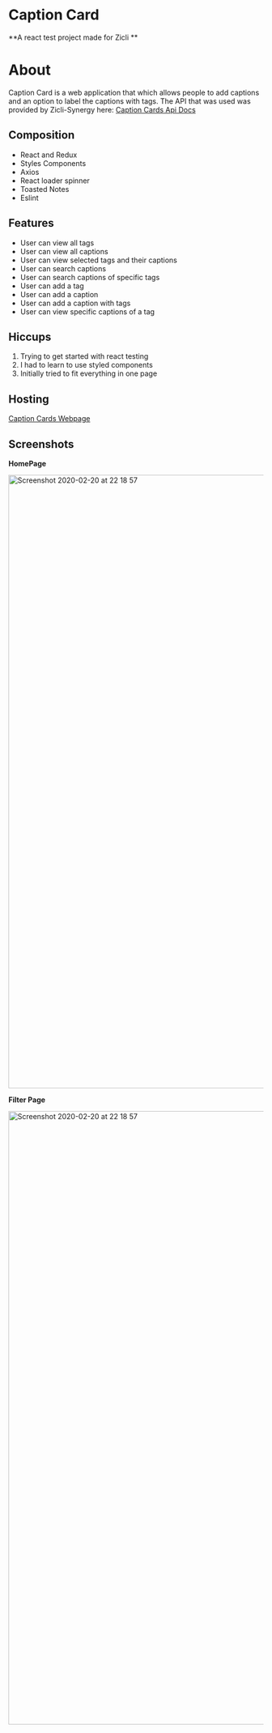 # Caption Card

**A react test project made for Zicli **

# About

Caption Card is a web application that which allows people to add captions and an option to label the captions with tags. The API that was used was provided by Zicli-Synergy here:
[Caption Cards Api Docs](https://documenter.getpostman.com/view/7988284/SzKTvysQ?version=latest)

## Composition

- React and Redux
- Styles Components
- Axios
- React loader spinner
- Toasted Notes
- Eslint

## Features

- User can view all tags
- User can view all captions
- User can view selected tags and their captions
- User can search captions
- User can search captions of specific tags
- User can add a tag
- User can add a caption
- User can add a caption with tags
- User can view specific captions of a tag

## Hiccups

1. Trying to get started with react testing
2. I had to learn to use styled components
3. Initially tried to fit everything in one page

## Hosting

[Caption Cards Webpage](https://documenter.getpostman.com/view/7988284/SzKTvysQ?version=latest)

## Screenshots

**HomePage**

<img width="1212" alt="Screenshot 2020-02-20 at 22 18 57" src="https://user-images.githubusercontent.com/60140805/74979630-4a010b80-542f-11ea-94f6-95311d91a407.png">

**Filter Page**

<img width="1212" alt="Screenshot 2020-02-20 at 22 18 57" src="https://user-images.githubusercontent.com/60140805/74979630-4a010b80-542f-11ea-94f6-95311d91a407.png">
